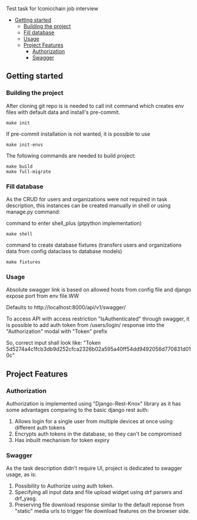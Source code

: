 Test task for Iconicchain job interview

* [Getting started](#getting-started)
    * [Building the project](#building-the-project)
    * [Fill database ](#fill-database-)
    * [Usage](#usage)
  * [Project Features](#project-features)
    * [Authorization](#authorization)
    * [Swagger](#swagger)


## Getting started
### Building the project
After cloning git repo is is needed to call init command
which creates env files with default data and install's pre-commit.
```
make init
```
If pre-commit installation is not wanted, it is possible to use
```
make init-envs
```
The following commands are needed to build project:
```
make build
make full-migrate
```

### Fill database 
As the CRUD for users and organizations were not required in task description,
this instances can be created manually in shell or using manage.py command:

command to enter shell_plus (ptpython implementation)
```
make shell
```
command to create database fixtures (transfers users and organizations data
from config dataclass to database models)
```
make fixtures
```

### Usage
Absolute swagger link is based on allowed hosts from config file
and django expose port from env file.WW

Defaults to http://localhost:8000/api/v1/swagger/

To access API with access restriction "IsAuthenticated" through swagger,
it is possible to add auth token from /users/login/ response into the "Authorization" modal with "Token" prefix

So, correct input shall look like: "Token 5d5274a4c1fcb3db9d252cfca2326b02a595a40ff54dd9492056d770831d010c"


## Project Features

### Authorization
Authorization is implemented using "Django-Rest-Knox" library as it has some advantages
comparing to the basic django rest auth:
1) Allows login for a single user from multiple devices at once using different auth tokens
2) Encrypts auth tokens in the database, so they can't be compromised
3) Has inbuilt mechanism for token expiry

### Swagger
As the task description didn't require UI, project is dedicated to swagger usage, as is:
1) Possibility to Authorize using auth token.
2) Specifying all input data and file upload widget using drf parsers and drf_yasg.
3) Preserving file download response similar to the default reponse from "static"
media urls to trigger file download features on the browser side.